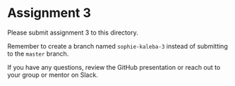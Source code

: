 # Assignment 3

Please submit assignment 3 to this directory.

Remember to create a branch named `sophie-kaleba-3` 
instead of submitting to the `master` branch.

If you have any questions, review the GitHub presentation or reach
out to your group or mentor on Slack.
